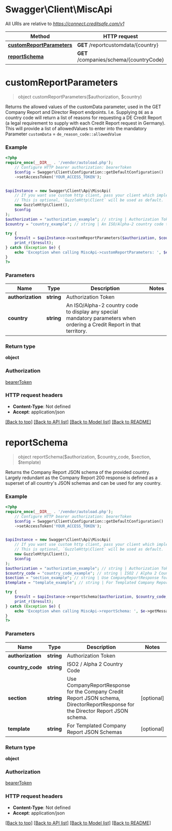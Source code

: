 # Swagger\Client\MiscApi

All URIs are relative to *https://connect.creditsafe.com/v1*

Method | HTTP request | Description
------------- | ------------- | -------------
[**customReportParameters**](MiscApi.md#customreportparameters) | **GET** /reportcustomdata/{country} | 
[**reportSchema**](MiscApi.md#reportschema) | **GET** /companies/schema/{countryCode} | 

# **customReportParameters**
> object customReportParameters($authorization, $country)



Returns the allowed values of the customData parameter, used in the GET Company Report and Director Report endpoints.  I.e. Supplying `DE` as a country code will return a list of reasons for requesting a DE Credit Report (a legal requirement to supply with each Credit Report request in Germany). This will provide a list of allowedValues to enter into the mandatory Parameter `customData` = `de_reason_code::allowedValue`

### Example
```php
<?php
require_once(__DIR__ . '/vendor/autoload.php');
    // Configure HTTP bearer authorization: bearerToken
    $config = Swagger\Client\Configuration::getDefaultConfiguration()
    ->setAccessToken('YOUR_ACCESS_TOKEN');


$apiInstance = new Swagger\Client\Api\MiscApi(
    // If you want use custom http client, pass your client which implements `GuzzleHttp\ClientInterface`.
    // This is optional, `GuzzleHttp\Client` will be used as default.
    new GuzzleHttp\Client(),
    $config
);
$authorization = "authorization_example"; // string | Authorization Token
$country = "country_example"; // string | An ISO/Alpha-2 country code to display any special mandatory parameters when ordering a Credit Report in that territory.

try {
    $result = $apiInstance->customReportParameters($authorization, $country);
    print_r($result);
} catch (Exception $e) {
    echo 'Exception when calling MiscApi->customReportParameters: ', $e->getMessage(), PHP_EOL;
}
?>
```

### Parameters

Name | Type | Description  | Notes
------------- | ------------- | ------------- | -------------
 **authorization** | **string**| Authorization Token |
 **country** | **string**| An ISO/Alpha-2 country code to display any special mandatory parameters when ordering a Credit Report in that territory. |

### Return type

**object**

### Authorization

[bearerToken](../../README.md#bearerToken)

### HTTP request headers

 - **Content-Type**: Not defined
 - **Accept**: application/json

[[Back to top]](#) [[Back to API list]](../../README.md#documentation-for-api-endpoints) [[Back to Model list]](../../README.md#documentation-for-models) [[Back to README]](../../README.md)

# **reportSchema**
> object reportSchema($authorization, $country_code, $section, $template)



Returns the Company Report JSON schema of the provided country. Largely redundant as the Company Report 200 response is defined as a superset of all country's JSON schemas and can be used for any country.

### Example
```php
<?php
require_once(__DIR__ . '/vendor/autoload.php');
    // Configure HTTP bearer authorization: bearerToken
    $config = Swagger\Client\Configuration::getDefaultConfiguration()
    ->setAccessToken('YOUR_ACCESS_TOKEN');


$apiInstance = new Swagger\Client\Api\MiscApi(
    // If you want use custom http client, pass your client which implements `GuzzleHttp\ClientInterface`.
    // This is optional, `GuzzleHttp\Client` will be used as default.
    new GuzzleHttp\Client(),
    $config
);
$authorization = "authorization_example"; // string | Authorization Token
$country_code = "country_code_example"; // string | ISO2 / Alpha 2 Country Code
$section = "section_example"; // string | Use CompanyReportResponse for the Company Credit Report JSON schema, DirectorReportResponse for the Director Report JSON schema.
$template = "template_example"; // string | For Templated Company Report JSON Schemas

try {
    $result = $apiInstance->reportSchema($authorization, $country_code, $section, $template);
    print_r($result);
} catch (Exception $e) {
    echo 'Exception when calling MiscApi->reportSchema: ', $e->getMessage(), PHP_EOL;
}
?>
```

### Parameters

Name | Type | Description  | Notes
------------- | ------------- | ------------- | -------------
 **authorization** | **string**| Authorization Token |
 **country_code** | **string**| ISO2 / Alpha 2 Country Code |
 **section** | **string**| Use CompanyReportResponse for the Company Credit Report JSON schema, DirectorReportResponse for the Director Report JSON schema. | [optional]
 **template** | **string**| For Templated Company Report JSON Schemas | [optional]

### Return type

**object**

### Authorization

[bearerToken](../../README.md#bearerToken)

### HTTP request headers

 - **Content-Type**: Not defined
 - **Accept**: application/json

[[Back to top]](#) [[Back to API list]](../../README.md#documentation-for-api-endpoints) [[Back to Model list]](../../README.md#documentation-for-models) [[Back to README]](../../README.md)

